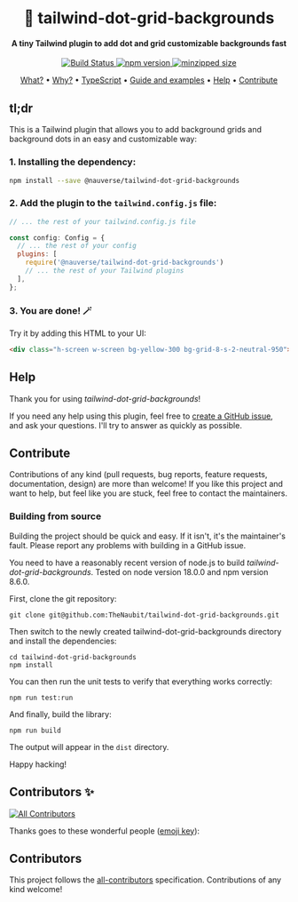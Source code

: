 <h1 align="center">
  🎨 tailwind-dot-grid-backgrounds
  <br>
</h1>

<h4 align="center">A tiny Tailwind plugin to add dot and grid customizable backgrounds fast</h4>

<p align="center">
  <a href="https://github.com/TheNaubit/tailwind-dot-grid-backgrounds/actions">
    <img src="https://github.com/TheNaubit/tailwind-dot-grid-backgrounds/actions/workflows/release.yml/badge.svg"
         alt="Build Status">
  </a>
  <a href="https://www.npmjs.com/package/@nauverse/tailwind-dot-grid-backgrounds">
    <img src="https://img.shields.io/npm/v/@nauverse/tailwind-dot-grid-backgrounds.svg?style=flat" alt="npm version">
  </a>
  <a href="https://bundlephobia.com/result?p=@nauverse/tailwind-dot-grid-backgrounds">
    <img src="https://img.shields.io/bundlephobia/minzip/%40nauverse/tailwind-dot-grid-backgrounds" alt="minzipped size">
  </a>
</p>

<p align="center">
  <a href="#what">What?</a> •
  <a href="#why">Why?</a> •
  <a href="#typescript">TypeScript</a> •
  <a href="#guide-and-examples">Guide and examples</a> •
  <a href="#help">Help</a> •
  <a href="#contribute">Contribute</a>
</p>

## tl;dr
This is a Tailwind plugin that allows you to add background grids and background dots in an easy and customizable way:

### 1. Installing the dependency:
```bash
npm install --save @nauverse/tailwind-dot-grid-backgrounds
```

### 2. Add the plugin to the `tailwind.config.js` file:
~~~js
// ... the rest of your tailwind.config.js file

const config: Config = {
  // ... the rest of your config
  plugins: [
    require('@nauverse/tailwind-dot-grid-backgrounds')
    // ... the rest of your Tailwind plugins
  ],
};
~~~

### 3. You are done! 🪄
Try it by adding this HTML to your UI:
```html
<div class="h-screen w-screen bg-yellow-300 bg-grid-8-s-2-neutral-950"></div>
```

## Help

Thank you for using *tailwind-dot-grid-backgrounds*!

If you need any help using this plugin, feel free to [create a GitHub issue](https://github.com/TheNaubit/tailwind-dot-grid-backgrounds/issues/new/choose), and ask your questions. I'll try to answer as quickly as possible.

## Contribute

Contributions of any kind (pull requests, bug reports, feature requests, documentation, design) are more than welcome! If you like this project and want to help, but feel like you are stuck, feel free to contact the maintainers.

### Building from source

Building the project should be quick and easy. If it isn't, it's the maintainer's fault. Please report any problems with building in a GitHub issue.

You need to have a reasonably recent version of node.js to build *tailwind-dot-grid-backgrounds*. 
Tested on node version 18.0.0 and npm version 8.6.0.

First, clone the git repository:

```
git clone git@github.com:TheNaubit/tailwind-dot-grid-backgrounds.git
```

Then switch to the newly created tailwind-dot-grid-backgrounds directory and install the dependencies:

```
cd tailwind-dot-grid-backgrounds
npm install
```

You can then run the unit tests to verify that everything works correctly:

```
npm run test:run
```

And finally, build the library:

```
npm run build
```

The output will appear in the `dist` directory.

Happy hacking!

## Contributors ✨

<!-- ALL-CONTRIBUTORS-BADGE:START - Do not remove or modify this section -->
[![All Contributors](https://img.shields.io/badge/all_contributors-1-orange.svg?style=flat-square)](#contributors-)
<!-- ALL-CONTRIBUTORS-BADGE:END -->

Thanks goes to these wonderful people ([emoji key](https://allcontributors.org/docs/en/emoji-key)):

## Contributors

<!-- ALL-CONTRIBUTORS-LIST:START - Do not remove or modify this section -->
<!-- prettier-ignore-start -->
<!-- markdownlint-disable -->

<!-- markdownlint-restore -->
<!-- prettier-ignore-end -->

<!-- ALL-CONTRIBUTORS-LIST:END -->

This project follows the [all-contributors](https://github.com/all-contributors/all-contributors) specification. Contributions of any kind welcome!